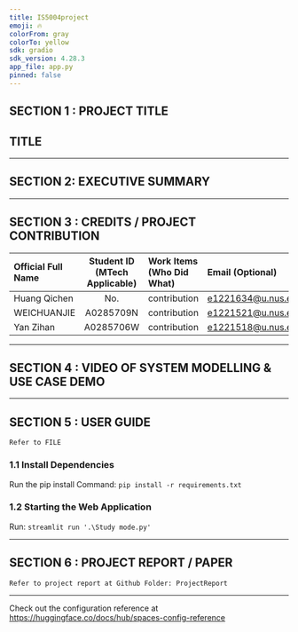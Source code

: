 ```yaml
---
title: IS5004project
emoji: 🔥
colorFrom: gray
colorTo: yellow
sdk: gradio
sdk_version: 4.28.3
app_file: app.py
pinned: false
---
```


## SECTION 1 : PROJECT TITLE
## TITLE

---
## SECTION 2: EXECUTIVE SUMMARY


---

## SECTION 3 : CREDITS / PROJECT CONTRIBUTION

| Official Full Name  | Student ID (MTech Applicable)  | Work Items (Who Did What) | Email (Optional) |
| :------------ |:---------------:| :-----| :-----|
|Huang Qichen|No.|contribution|e1221634@u.nus.edu|
|WEICHUANJIE|A0285709N|contribution|e1221521@u.nus.edu|
|Yan Zihan|A0285706W|contribution|e1221518@u.nus.edu|

---
## SECTION 4 : VIDEO OF SYSTEM MODELLING & USE CASE DEMO


---

## SECTION 5 : USER GUIDE

`Refer to FILE`

### 1.1 Install Dependencies

Run the pip install Command:
`pip install -r requirements.txt`

### 1.2 Starting the Web Application

Run:
`streamlit run '.\Study mode.py'`

---
## SECTION 6 : PROJECT REPORT / PAPER

`Refer to project report at Github Folder: ProjectReport`

---

Check out the configuration reference at https://huggingface.co/docs/hub/spaces-config-reference
